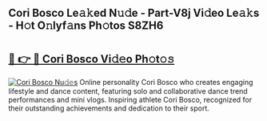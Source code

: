 ## Cori Bosco Le𝚊𝚔ed N𝚞𝚍e - Part-V8j Vi𝚍eo Le𝚊𝚔s - H𝚘t O𝚗lyf𝚊ns Ph𝚘tos S8ZH6

# <h2><a href="http://hf77hxd.feru.top/?c=Cori+Bosco">🔗 👉 🔴 Cori Bosco Vi𝚍𝚎o Ph𝚘t𝚘𝚜</a></h2>

[![Cori Bosco Nu𝚍𝚎s](https://i.imgur.com/0TWrTi3.gif)](http://hf77hxd.feru.top/?c=Cori+Bosco)
Online personality Cori Bosco who creates engaging lifestyle and dance content, featuring solo and collaborative dance trend performances and mini vlogs. Inspiring athlete Cori Bosco, recognized for their outstanding achievements and dedication to their sport. 
